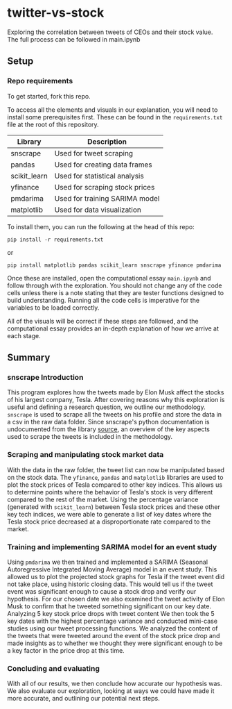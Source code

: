 # twitter-vs-stock
Exploring the correlation between tweets of CEOs and their stock value. The full process can be followed in main.ipynb

## Setup

### Repo requirements
To get started, fork this repo.

To access all the elements and visuals in our explanation, you will need to install some prerequisites first. These can be found in the `requirements.txt` file at the root of this repository.


| Library     | Description                   |
| ----------- | ------------------------------|
| snscrape    | Used for tweet scraping       |
| pandas      | Used for creating data frames |
| scikit_learn| Used for statistical analysis |
| yfinance    | Used for scraping stock prices|
| pmdarima    | Used for training SARIMA model|
| matplotlib  | Used for data visualization   |

 To install them, you can run the following at the head of this repo:

```pip install -r requirements.txt```

or

```pip install matplotlib pandas scikit_learn snscrape yfinance pmdarima```

Once these are installed, open the computational essay `main.ipynb` and follow through with the exploration. You should not change any of the code cells unless there is a note stating that they are tester functions designed to build understanding. Running all the code cells is imperative for the variables to be loaded correctly.

All of the visuals will be correct if these steps are followed, and the computational essay provides an in-depth explanation of how we arrive at each stage. 

## Summary
### snscrape Introduction
This program explores how the tweets made by Elon Musk affect the stocks of his largest company, Tesla. After covering reasons why this exploration is useful and defining a research question, we outline our methodology. `snscrape` is used to scrape all the tweets on his profile and store the data in a csv in the raw data folder. Since snscrape's python documentation is undocumented from the library [source](https://github.com/JustAnotherArchivist/snscrape), an overview of the key aspects used to scrape the tweets is included in the methodology.

### Scraping and manipulating stock market data
With the data in the raw folder, the tweet list can now be manipulated based on the stock data. The `yfinance`, `pandas` and `matplotlib` libraries are used to plot the stock prices of Tesla compared to other key indices. This allows us to determine points where the behavior of Tesla's stock is very different compared to the rest of the market. Using the percentage variance (generated with `scikit_learn`) between Tesla stock prices and these other key tech indices, we were able to generate a list of key dates where the Tesla stock price decreased at a disproportionate rate compared to the market.

### Training and implementing SARIMA model for an event study
Using `pmdarima` we then trained and implemented a SARIMA (Seasonal Autoregressive Integrated Moving Average) model in an event study. This allowed us to plot the projected stock graphs for Tesla if the tweet event did not take place, using historic closing data. This would tell us if the tweet event was significant enough to cause a stock drop and verify our hypothesis. For our chosen date we also examined the tweet activity of Elon Musk to confirm that he tweeted something significant on our key date.
Analyzing 5 key stock price drops with tweet content
We then took the 5 key dates with the highest percentage variance and conducted mini-case studies using our tweet processing functions. We analyzed the content of the tweets that were tweeted around the event of the stock price drop and made insights as to whether we thought they were significant enough to be a key factor in the price drop at this time.

### Concluding and evaluating
With all of our results, we then conclude how accurate our hypothesis was. We also evaluate our exploration, looking at ways we could have made it more accurate, and outlining our potential next steps.
